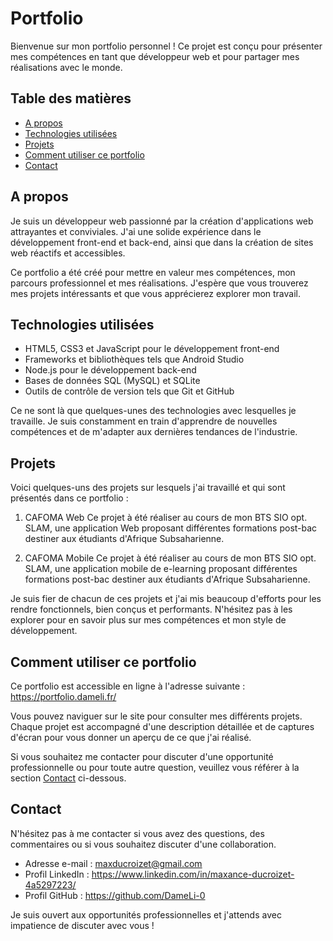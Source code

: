 # Portfolio

Bienvenue sur mon portfolio personnel ! Ce projet est conçu pour présenter mes compétences en tant que développeur web et pour partager mes réalisations avec le monde.

## Table des matières

- [A propos](#a-propos)
- [Technologies utilisées](#technologies-utilisées)
- [Projets](#projets)
- [Comment utiliser ce portfolio](#comment-utiliser-ce-portfolio)
- [Contact](#contact)

## A propos

Je suis un développeur web passionné par la création d'applications web attrayantes et conviviales. J'ai une solide expérience dans le développement front-end et back-end, ainsi que dans la création de sites web réactifs et accessibles.

Ce portfolio a été créé pour mettre en valeur mes compétences, mon parcours professionnel et mes réalisations. J'espère que vous trouverez mes projets intéressants et que vous apprécierez explorer mon travail.

## Technologies utilisées

- HTML5, CSS3 et JavaScript pour le développement front-end
- Frameworks et bibliothèques tels que Android Studio
- Node.js pour le développement back-end
- Bases de données SQL (MySQL) et SQLite
- Outils de contrôle de version tels que Git et GitHub

Ce ne sont là que quelques-unes des technologies avec lesquelles je travaille. Je suis constamment en train d'apprendre de nouvelles compétences et de m'adapter aux dernières tendances de l'industrie.

## Projets

Voici quelques-uns des projets sur lesquels j'ai travaillé et qui sont présentés dans ce portfolio :

1. CAFOMA Web
   Ce projet à été réaliser au cours de mon BTS SIO opt. SLAM, une application Web proposant différentes formations post-bac destiner aux étudiants d'Afrique Subsaharienne.

2. CAFOMA Mobile
   Ce projet à été réaliser au cours de mon BTS SIO opt. SLAM, une application mobile de e-learning proposant différentes formations post-bac destiner aux étudiants d'Afrique Subsaharienne.

Je suis fier de chacun de ces projets et j'ai mis beaucoup d'efforts pour les rendre fonctionnels, bien conçus et performants. N'hésitez pas à les explorer pour en savoir plus sur mes compétences et mon style de développement.

## Comment utiliser ce portfolio

Ce portfolio est accessible en ligne à l'adresse suivante : https://portfolio.dameli.fr/

Vous pouvez naviguer sur le site pour consulter mes différents projets. Chaque projet est accompagné d'une description détaillée et de captures d'écran pour vous donner un aperçu de ce que j'ai réalisé.

Si vous souhaitez me contacter pour discuter d'une opportunité professionnelle ou pour toute autre question, veuillez vous référer à la section [Contact](#contact) ci-dessous.

## Contact

N'hésitez pas à me contacter si vous avez des questions, des commentaires ou si vous souhaitez discuter d'une collaboration.

- Adresse e-mail : maxducroizet@gmail.com
- Profil LinkedIn : https://www.linkedin.com/in/maxance-ducroizet-4a5297223/
- Profil GitHub : https://github.com/DameLi-0

Je suis ouvert aux opportunités professionnelles et j'attends avec impatience de discuter avec vous !
